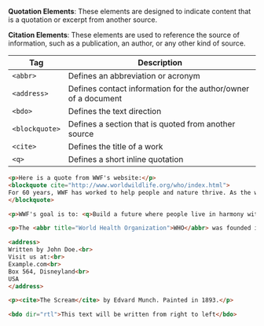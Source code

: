 **Quotation Elements**: These elements are designed to indicate content that is a quotation or excerpt from another source.

**Citation Elements**: These elements are used to reference the source of information, such as a publication, an author, or any other kind of source.

| Tag            | Description                                                    |
| -------------- | -------------------------------------------------------------- |
| `<abbr>`       | Defines an abbreviation or acronym                             |
| `<address>`    | Defines contact information for the author/owner of a document |
| `<bdo>`        | Defines the text direction                                     |
| `<blockquote>` | Defines a section that is quoted from another source           |
| `<cite>`       | Defines the title of a work                                    |
| `<q>`          | Defines a short inline quotation                               |

```html
<p>Here is a quote from WWF's website:</p>  
<blockquote cite="http://www.worldwildlife.org/who/index.html">  
For 60 years, WWF has worked to help people and nature thrive. As the world's leading conservation organization, WWF works in nearly 100 countries. At every level, we collaborate with people around the world to develop and deliver innovative solutions that protect communities, wildlife, and the places in which they live.  
</blockquote>
```


```html
<p>WWF's goal is to: <q>Build a future where people live in harmony with nature.</q></p>
```


```html
<p>The <abbr title="World Health Organization">WHO</abbr> was founded in 1948.</p>
```

```html
<address>  
Written by John Doe.<br>  
Visit us at:<br>  
Example.com<br>  
Box 564, Disneyland<br>  
USA  
</address>
```

```html
<p><cite>The Scream</cite> by Edvard Munch. Painted in 1893.</p>
```

```html
<bdo dir="rtl">This text will be written from right to left</bdo>
```

